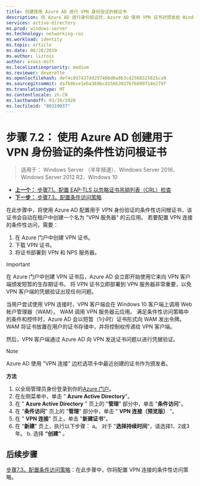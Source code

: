 ```yaml
---
title: 创建使用 Azure AD 进行 VPN 身份验证的根证书
description: 向 Azure AD 进行身份验证时，Azure AD 使用 VPN 证书对颁发给 Windows 10 客户端的证书签名以进行 VPN 连接。 标记为主证书的证书是 Azure AD 使用的颁发者。
services: active-directory
ms.prod: windows-server
ms.technology: networking-ras
ms.workload: identity
ms.topic: article
ms.date: 06/28/2019
ms.author: lizross
author: eross-msft
ms.localizationpriority: medium
ms.reviewer: deverette
ms.openlocfilehash: def4c0d7437dd297460d0a863cd2568325825ca9
ms.sourcegitcommit: da7b9bce1eba369bcd156639276f6899714e279f
ms.translationtype: MT
ms.contentlocale: zh-CN
ms.lasthandoff: 03/26/2020
ms.locfileid: "80319037"
---
```

# <a name="step-72-create-conditional-access-root-certificates-for-vpn-authentication-with-azure-ad"></a>步骤 7.2： 使用 Azure AD 创建用于 VPN 身份验证的条件性访问根证书

>适用于： Windows Server （半年频道）、Windows Server 2016、Windows Server 2012 R2、Windows 10

- [**上一个：** 步骤7.1。配置 EAP-TLS 以忽略证书吊销列表（CRL）检查](vpn-config-eap-tls-to-ignore-crl-checking.md)
- [**下一步：** 步骤7.3。配置条件访问策略](vpn-config-conditional-access-policy.md)

在此步骤中，将使用 Azure AD 配置用于 VPN 身份验证的条件性访问根证书，该证书会自动在租户中创建一个名为 "VPN 服务器" 的云应用。 若要配置 VPN 连接的条件性访问，需要：

1. 在 Azure 门户中创建 VPN 证书。
2. 下载 VPN 证书。
3. 将证书部署到 VPN 和 NPS 服务器。

> [!IMPORTANT]
> 在 Azure 门户中创建 VPN 证书后，Azure AD 会立即开始使用它来向 VPN 客户端颁发短暂的生存期证书。 将 VPN 证书立即部署到 VPN 服务器非常重要，以免 VPN 客户端的凭据验证出现任何问题。

当用户尝试使用 VPN 连接时，VPN 客户端会在 Windows 10 客户端上调用 Web 帐户管理器（WAM）。 WAM 调用 VPN 服务器云应用。 满足条件性访问策略中的条件和控件时，Azure AD 会以短暂（1小时）证书形式向 WAM 发出令牌。 WAM 将证书放置在用户的证书存储中，并将控制权传递给 VPN 客户端。  

然后，VPN 客户端通过 Azure AD 向 VPN 发送证书问题以进行凭据验证。  

> [!NOTE]
> Azure AD 使用 "VPN 连接" 边栏选项卡中最近创建的证书作为颁发者。

**方法**

1. 以全局管理员身份登录到你的[Azure 门户](https://portal.azure.com)。
2. 在左侧菜单中，单击 " **Azure Active Directory**"。
3. 在 " **Azure Active Directory** " 页上的 "**管理**" 部分中，单击 "**条件访问**"。
4. 在 "**条件访问**" 页上的 "**管理**" 部分中，单击 " **VPN 连接（预览版）** "。
5. 在 " **VPN 连接**" 页上，单击 "**新建证书**"。
6. 在 "**新建**" 页上，执行以下步骤： a。 对于 "**选择持续时间**"，请选择1、2或3年。
   b. 选择 **“创建”** 。

## <a name="next-steps"></a>后续步骤

[步骤7.3。配置条件访问策略](vpn-config-conditional-access-policy.md)：在此步骤中，你将配置 VPN 连接的条件性访问策略。
